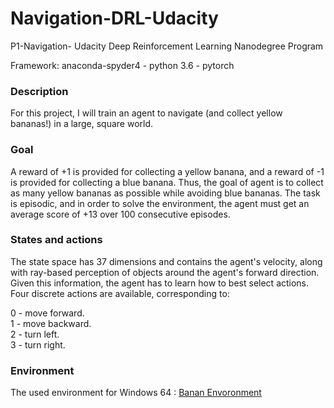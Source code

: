 # Navigation-DRL-Udacity
P1-Navigation- Udacity Deep Reinforcement Learning Nanodegree Program

Framework: anaconda-spyder4 - python 3.6 - pytorch

### Description
For this project, I will train an agent to navigate (and collect yellow bananas!) in a large, square world.

### Goal
A reward of +1 is provided for collecting a yellow banana, and a reward of -1 is provided for collecting a blue banana. Thus, the goal of agent is to collect as many yellow bananas as possible while avoiding blue bananas.
The task is episodic, and in order to solve the environment, the agent must get an average score of +13 over 100 consecutive episodes.

### States and actions
The state space has 37 dimensions and contains the agent's velocity, along with ray-based perception of objects around the agent's forward direction. Given this information, the agent has to learn how to best select actions. Four discrete actions are available, corresponding to:<br/>

0 - move forward.<br/>
1 - move backward.<br/>
2 - turn left.<br/>
3 - turn right.

### Environment
The used environment for Windows 64 :
[Banan Envoronment](https://s3-us-west-1.amazonaws.com/udacity-drlnd/P1/Banana/Banana_Windows_x86_64.zip)




